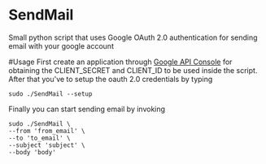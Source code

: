 # SendMail
Small python script that uses Google OAuth 2.0 authentication for sending email with your google account

#Usage
First create an application through [Google API Console](https://code.google.com/apis/console)
for obtaining the CLIENT_SECRET and CLIENT_ID to be used
inside the script.
After that you've to setup the oauth 2.0 credentials by typing 

```
sudo ./SendMail --setup
```

Finally you can start sending email by invoking

```
sudo ./SendMail \
--from 'from_email' \
--to 'to_email' \
--subject 'subject' \
--body 'body'
```
